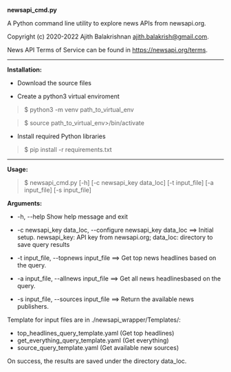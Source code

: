 **newsapi_cmd.py**

A Python command line utility to explore news APIs from newsapi.org.


Copyright (c) 2020-2022 Ajith Balakrishnan ajith.balakrish@gmail.com.


News API Terms of Service can be found in https://newsapi.org/terms.

  

------------

**Installation:** 

- Download the source files

- Create a python3 virtual enviroment

> $ python3 -m venv path_to_virtual_env

> $ source path_to_virtual_env>/bin/activate

- Install required Python libraries

> $ pip install -r requirements.txt

------------

**Usage:**

> $ newsapi_cmd.py [-h] [-c newsapi_key data_loc] [-t input_file] [-a input_file] [-s input_file]

  

**Arguments:**

- -h, --help 
Show help message and exit

- -c newsapi_key data_loc, --configure newsapi_key data_loc ==> Initial setup. newsapi_key: API key from newsapi.org; data_loc: directory to save query results

- -t input_file, --topnews input_file ==> Get top news headlines based on the query.

- -a input_file, --allnews input_file ==> Get all news headlinesbased on the query.

- -s input_file, --sources input_file ==> Return the available news publishers.


Template for input files are in ./newsapi_wrapper/Templates/:

 - top_headlines_query_template.yaml (Get top headlines)
 - get_everything_query_template.yaml (Get everything)
 - source_query_template.yaml (Get available new sources)

On success, the results are saved under the directory data_loc.